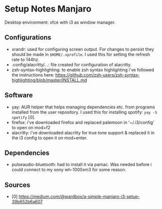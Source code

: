 # Setup Notes Manjaro 

Desktop environment: xfce with i3 as window manager. 

## Configurations
- xrandr: used for configuring screen output. For changes to persist they should be made in `$HOME/.xprofile`. I used this for setting the refresh rate to 144hz.
- .config/alacritty/...: file created for configuration of alacritty.
- zsh-syntax-highlighting: to enable zsh syntax highlighting i've followed the instructions here: https://github.com/zsh-users/zsh-syntax-highlighting/blob/master/INSTALL.md

## Software 
- yay: AUR helper that helps managing dependencies etc. from programs installed from the user repository. I used this for installing spotify: `yay -S spotify` [0]. 
- firefox: i've downloaded firefox and replaced palemoon in '~/.i3/config' to open on mod+f2
- alacritty: i've downloaded alacritty for true tone support & replaced it in the i3 config to open  it on mod+enter.

## Dependencies
- pulseaudio-bluetooth: had to install it via pamac. Was needed before i could connect to my sony wh-1000xm3 for some reason. 


## Sources
- [0] https://medium.com/@wardbox/a-simple-manjaro-i3-setup-39b652b6a607
